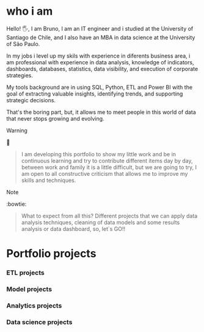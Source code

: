 # who i am
Hello! :raised_hand_with_fingers_splayed:, I am Bruno, I am an IT engineer and i studied at the University of Santiago de Chile, and I also have an MBA in data science at the University of São Paulo.

In my jobs i level up my skils with experience in diferents business area, i am professional with experience in data analysis, knowledge of indicators, dashboards, databases, statistics, data visibility, and execution of corporate strategies. 

My tools background are in using SQL, Python, ETL  and Power BI with the goal of extracting valuable insights, identifying trends, and supporting strategic decisions.

That's the boring part, but, it allows me to meet people in this world of data that never stops growing and evolving.

> [!WARNING]
:toolbox:
> I am developing this portfolio to show my little work and be in continuous learning and try to contribute different items day by day, between work and family it is a little difficult, but we are going to try, I am open to all constructive criticism that allows me to improve my skills and techniques.

> [!NOTE]
:bowtie:
> What to expect from all this? Different projects that we can apply data analysis techniques, cleaning of data models and some results analysis or data dashboard, so, let`s GO!!

# Portfolio projects

### ETL projects

### Model projects

### Analytics projects

### Data science projects 
